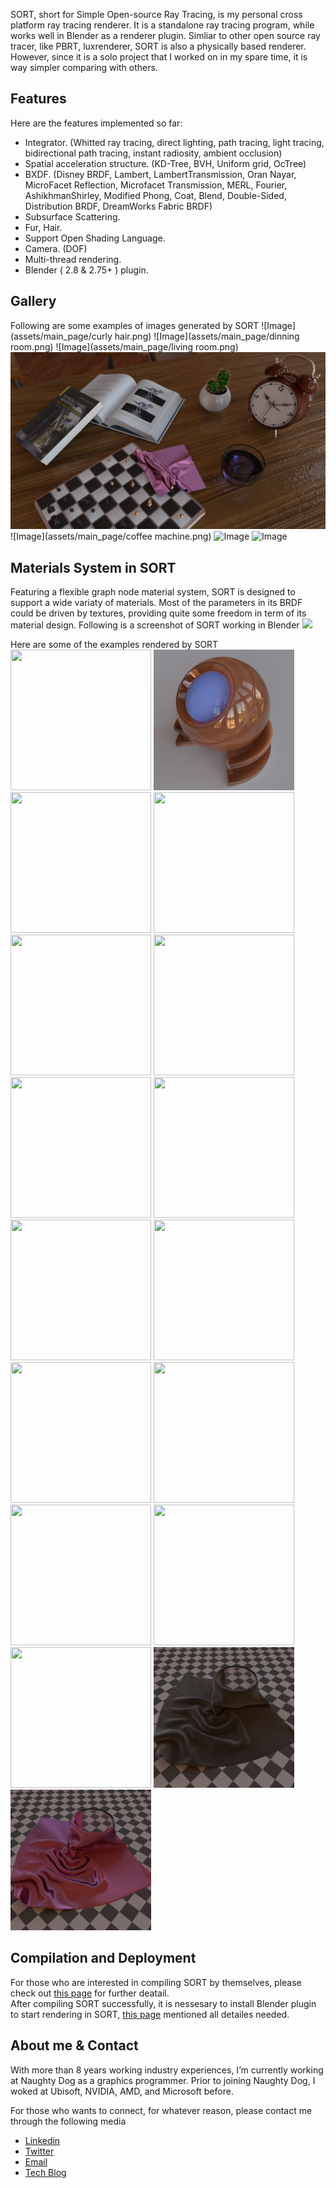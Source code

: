 SORT, short for Simple Open-source Ray Tracing, is my personal cross platform ray tracing renderer. It is a standalone ray tracing program, while works well in Blender as a renderer plugin. Simliar to other open source ray tracer, like PBRT, luxrenderer, SORT is also a physically based renderer. However, since it is a solo project that I worked on in my spare time, it is way simpler comparing with others.  

## Features

Here are the features implemented so far:
  - Integrator. (Whitted ray tracing, direct lighting, path tracing, light tracing, bidirectional path tracing, instant radiosity, ambient occlusion)
  - Spatial acceleration structure. (KD-Tree, BVH, Uniform grid, OcTree)
  - BXDF. (Disney BRDF, Lambert, LambertTransmission, Oran Nayar, MicroFacet Reflection, Microfacet Transmission, MERL, Fourier, AshikhmanShirley, Modified Phong, Coat, Blend, Double-Sided, Distribution BRDF, DreamWorks Fabric BRDF)
  - Subsurface Scattering.
  - Fur, Hair.
  - Support Open Shading Language.
  - Camera. (DOF)
  - Multi-thread rendering.
  - Blender ( 2.8 & 2.75+ ) plugin.

## Gallery
Following are some examples of images generated by SORT
![Image](assets/main_page/curly hair.png)
![Image](assets/main_page/dinning room.png)
![Image](assets/main_page/living room.png)
![Image](assets/main_page/table.png)
![Image](assets/main_page/coffee machine.png)
![Image](assets/main_page/cups.png)
![Image](assets/main_page/dof.png)

## Materials System in SORT
Featuring a flexible graph node material system, SORT is designed to support a wide variaty of materials. Most of the parameters in its BRDF could be driven by textures, providing quite some freedom in term of its material design. Following is a screenshot of SORT working in Blender
![](assets/main_page/material_system.png)

Here are some of the examples rendered by SORT  
<img src="assets/main_page/mat_matte.png" width="225" height="225" />
<img src="assets/main_page/mat_sss.png" width="225" height="225" />
<img src="assets/main_page/mat_glass.png" width="225" height="225" />
<img src="assets/main_page/mat_mirror.png" width="225" height="225" />
<img src="assets/main_page/mat_coated.png" width="225" height="225" />
<img src="assets/main_page/mat_plastic.png" width="225" height="225" />
<img src="assets/main_page/mat_rough_glass.png" width="225" height="225" />
<img src="assets/main_page/mat_anisotropic.png" width="225" height="225" />
<img src="assets/main_page/mat_bumpped_metal.png" width="225" height="225" />
<img src="assets/main_page/mat_bumpped_metal2.png" width="225" height="225" />
<img src="assets/main_page/mat_cloth.png" width="225" height="225" />
<img src="assets/main_page/mat_blended.png" width="225" height="225" />
<img src="assets/main_page/mat_coated2.png" width="225" height="225" />
<img src="assets/main_page/mat_plastic2.png" width="225" height="225" />
<img src="assets/main_page/mat_coated3.png" width="225" height="225" />
<img src="assets/main_page/mat_velvet.png" width="225" height="225" />
<img src="assets/main_page/mat_dwa_fabric.png" width="225" height="225" />

## Compilation and Deployment
For those who are interested in compiling SORT by themselves, please check out [this page](/compilation.md) for further deatail.  
After compiling SORT successfully, it is nessesary to install Blender plugin to start rendering in SORT, [this page](/deployment.md) mentioned all detailes needed.

## About me & Contact
With more than 8 years working industry experiences, I’m currently working at Naughty Dog as a graphics programmer. Prior to joining Naughty Dog, I woked at Ubisoft, NVIDIA, AMD, and Microsoft before.

For those who wants to connect, for whatever reason, please contact me through the following media
* [Linkedin](https://www.linkedin.com/in/caojiayin/)
* [Twitter](https://twitter.com/Jiayin_Cao)
* [Email](mailto:caojiayin1985@gmail.com)
* [Tech Blog](https://agraphicsguy.wordpress.com/)

